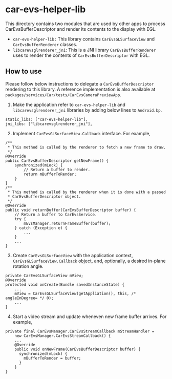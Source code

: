 <!--
  Copyright (C) 2022 The Android Open Source Project
  Licensed under the Apache License, Version 2.0 (the "License");
  you may not use this file except in compliance with the License.
  You may obtain a copy of the License at
       http://www.apache.org/licenses/LICENSE-2.0
  Unless required by applicable law or agreed to in writing, software
  distributed under the License is distributed on an "AS IS" BASIS,
  WITHOUT WARRANTIES OR CONDITIONS OF ANY KIND, either express or implied.
  See the License for the specific language governing permissions and
  limitations under the License
  -->
# car-evs-helper-lib
This directory contains two modules that are used by other apps to process
CarEvsBufferDescriptor and render its contents to the display with EGL.
* `car-evs-helper-lib:` This library contains `CarEvsGLSurfaceView` and
  `CarEvsBufferRenderer` classes.
* `libcarevsglrenderer_jni`: This is a JNI library `CarEvsBufferRenderer` uses
  to render the contents of `CarEvsBufferDescriptor` with EGL.
## How to use
Please follow below instructions to delegate a `CarEvsBufferDescriptor` rendering
to this library.  A reference implementation is also available at
`packages/services/Car/tests/CarEvsCameraPreviewApp`.
1. Make the application refer to `car-evs-helper-lib` and
   `libcarevsglrenderer_jni` libraries by adding below lines to `Android.bp`.
```
static_libs: ["car-evs-helper-lib"],
jni_libs: ["libcarevsglrenderer_jni"],
```
2. Implement `CarEvsGLSurfaceView.Callback` interface. For example,
```
/**
 * This method is called by the renderer to fetch a new frame to draw.
 */
@Override
public CarEvsBufferDescriptor getNewFrame() {
    synchronized(mLock) {
        // Return a buffer to render.
        return mBufferToRender;
    }
}
/**
 * This method is called by the renderer when it is done with a passed
 * CarEvsBufferDescriptor object.
 */
@Override
public void returnBuffer(CarEvsBufferDescriptor buffer) {
    // Return a buffer to CarEvsService.
    try {
        mEvsManager.returnFrameBuffer(buffer);
    } catch (Exception e) {
        ...
    }
    ...
}
```
3. Create `CarEvsGLSurfaceView` with the application context,
   `CarEvsGLSurfaceView.Callback` object, and, optionally, a desired in-plane
   rotation angle.
```
private CarEvsGLSurfaceView mView;
@Override
protected void onCreate(Bundle savedInstanceState) {
    ...
    mView = CarEvsGLSurfaceView(getAppliation(), this, /* angleInDegree= */ 0);
    ...
}
```
4. Start a video stream and update wheneven new frame buffer arrives.  For
   example,
```
private final CarEvsManager.CarEvsStreamCallback mStreamHandler =
    new CarEvsManager.CarEvsStreamCallback() {
    ...
    @Override
    public void onNewFrame(CarEvsBufferDescriptor buffer) {
      synchronized(mLock) {
        mBufferToRender = buffer;
      }
    }
}
```
